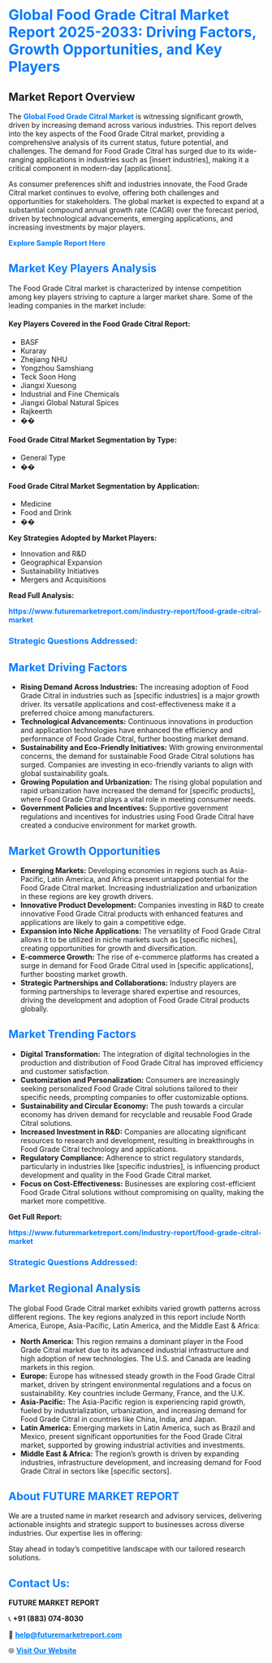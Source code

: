 <h1 style="color: #007BFF;">Global Food Grade Citral Market Report 2025-2033: Driving Factors, Growth Opportunities, and Key Players</h1>

<section id="overview">
<h2>Market Report Overview</h2>
<p>The <a href="https://www.futuremarketreport.com/industry-report/food-grade-citral-market" style="color: #007BFF; text-decoration: none;"><strong>Global Food Grade Citral Market</strong></a> is witnessing significant growth, driven by increasing demand across various industries. This report delves into the key aspects of the Food Grade Citral market, providing a comprehensive analysis of its current status, future potential, and challenges. The demand for Food Grade Citral has surged due to its wide-ranging applications in industries such as [insert industries], making it a critical component in modern-day [applications].</p>
<p>As consumer preferences shift and industries innovate, the Food Grade Citral market continues to evolve, offering both challenges and opportunities for stakeholders. The global market is expected to expand at a substantial compound annual growth rate (CAGR) over the forecast period, driven by technological advancements, emerging applications, and increasing investments by major players.</p>
</section>

<section id="overview">
<p><a href="https://www.futuremarketreport.com/request-sample/reportId=118134" style="color: #007BFF; text-decoration: none;"><strong>Explore Sample Report Here</strong></a></p>
</section>

<section id="key-players">
<h2 style="color: #007BFF;">Market Key Players Analysis</h2>
<p>The Food Grade Citral market is characterized by intense competition among key players striving to capture a larger market share. Some of the leading companies in the market include:</p>
<h4>Key Players Covered in the Food Grade Citral Report:</h4>
<ul><li>BASF</li><li>Kuraray</li><li>Zhejiang NHU</li><li>Yongzhou Samshiang</li><li>Teck Soon Hong</li><li>Jiangxi Xuesong</li><li>Industrial and Fine Chemicals</li><li>Jiangxi Global Natural Spices</li><li>Rajkeerth</li><li>��</li></ul>
<h4>Food Grade Citral Market Segmentation by Type:</h4>
<ul><li>General Type</li><li>��</li></ul>

<h4>Food Grade Citral Market Segmentation by Application:</h4>
<ul><li>Medicine</li><li>Food and Drink</li><li>��</li></ul>
<p><strong>Key Strategies Adopted by Market Players:</strong></p>
<ul>
<li>Innovation and R&D</li>
<li>Geographical Expansion</li>
<li>Sustainability Initiatives</li>
<li>Mergers and Acquisitions</li>
</ul>
</section>

<section>
<p><strong>Read Full Analysis: </strong></p><a href="https://www.futuremarketreport.com/industry-report/food-grade-citral-market" style="color: #007BFF; text-decoration: none;"><strong>https://www.futuremarketreport.com/industry-report/food-grade-citral-market</strong></a>
<h3 style="color: #007BFF;">Strategic Questions Addressed:</h3>
</section>

<section id="driving-factors">
<h2 style="color: #007BFF;">Market Driving Factors</h2>
<ul>
<li><strong>Rising Demand Across Industries:</strong> The increasing adoption of Food Grade Citral in industries such as [specific industries] is a major growth driver. Its versatile applications and cost-effectiveness make it a preferred choice among manufacturers.</li>
<li><strong>Technological Advancements:</strong> Continuous innovations in production and application technologies have enhanced the efficiency and performance of Food Grade Citral, further boosting market demand.</li>
<li><strong>Sustainability and Eco-Friendly Initiatives:</strong> With growing environmental concerns, the demand for sustainable Food Grade Citral solutions has surged. Companies are investing in eco-friendly variants to align with global sustainability goals.</li>
<li><strong>Growing Population and Urbanization:</strong> The rising global population and rapid urbanization have increased the demand for [specific products], where Food Grade Citral plays a vital role in meeting consumer needs.</li>
<li><strong>Government Policies and Incentives:</strong> Supportive government regulations and incentives for industries using Food Grade Citral have created a conducive environment for market growth.</li>
</ul>
</section>

<section id="growth-opportunities">
<h2 style="color: #007BFF;">Market Growth Opportunities</h2>
<ul>
<li><strong>Emerging Markets:</strong> Developing economies in regions such as Asia-Pacific, Latin America, and Africa present untapped potential for the Food Grade Citral market. Increasing industrialization and urbanization in these regions are key growth drivers.</li>
<li><strong>Innovative Product Development:</strong> Companies investing in R&D to create innovative Food Grade Citral products with enhanced features and applications are likely to gain a competitive edge.</li>
<li><strong>Expansion into Niche Applications:</strong> The versatility of Food Grade Citral allows it to be utilized in niche markets such as [specific niches], creating opportunities for growth and diversification.</li>
<li><strong>E-commerce Growth:</strong> The rise of e-commerce platforms has created a surge in demand for Food Grade Citral used in [specific applications], further boosting market growth.</li>
<li><strong>Strategic Partnerships and Collaborations:</strong> Industry players are forming partnerships to leverage shared expertise and resources, driving the development and adoption of Food Grade Citral products globally.</li>
</ul>
</section>

<section id="trending-factors">
<h2 style="color: #007BFF;">Market Trending Factors</h2>
<ul>
<li><strong>Digital Transformation:</strong> The integration of digital technologies in the production and distribution of Food Grade Citral has improved efficiency and customer satisfaction.</li>
<li><strong>Customization and Personalization:</strong> Consumers are increasingly seeking personalized Food Grade Citral solutions tailored to their specific needs, prompting companies to offer customizable options.</li>
<li><strong>Sustainability and Circular Economy:</strong> The push towards a circular economy has driven demand for recyclable and reusable Food Grade Citral solutions.</li>
<li><strong>Increased Investment in R&D:</strong> Companies are allocating significant resources to research and development, resulting in breakthroughs in Food Grade Citral technology and applications.</li>
<li><strong>Regulatory Compliance:</strong> Adherence to strict regulatory standards, particularly in industries like [specific industries], is influencing product development and quality in the Food Grade Citral market.</li>
<li><strong>Focus on Cost-Effectiveness:</strong> Businesses are exploring cost-efficient Food Grade Citral solutions without compromising on quality, making the market more competitive.</li>
</ul>
</section>

<section>
<p><strong>Get Full Report: </strong></p><a href="https://www.futuremarketreport.com/industry-report/food-grade-citral-market" style="color: #007BFF; text-decoration: none;"><strong>https://www.futuremarketreport.com/industry-report/food-grade-citral-market</strong></a>
<h3 style="color: #007BFF;">Strategic Questions Addressed:</h3>
</section>


<section id="regional-analysis">
<h2 style="color: #007BFF;">Market Regional Analysis</h2>
<p>The global Food Grade Citral market exhibits varied growth patterns across different regions. The key regions analyzed in this report include North America, Europe, Asia-Pacific, Latin America, and the Middle East & Africa:</p>
<ul>
<li><strong>North America:</strong> This region remains a dominant player in the Food Grade Citral market due to its advanced industrial infrastructure and high adoption of new technologies. The U.S. and Canada are leading markets in this region.</li>
<li><strong>Europe:</strong> Europe has witnessed steady growth in the Food Grade Citral market, driven by stringent environmental regulations and a focus on sustainability. Key countries include Germany, France, and the U.K.</li>
<li><strong>Asia-Pacific:</strong> The Asia-Pacific region is experiencing rapid growth, fueled by industrialization, urbanization, and increasing demand for Food Grade Citral in countries like China, India, and Japan.</li>
<li><strong>Latin America:</strong> Emerging markets in Latin America, such as Brazil and Mexico, present significant opportunities for the Food Grade Citral market, supported by growing industrial activities and investments.</li>
<li><strong>Middle East & Africa:</strong> The region’s growth is driven by expanding industries, infrastructure development, and increasing demand for Food Grade Citral in sectors like [specific sectors].</li>
</ul>
</section>

<footer>
<h2 style="color: #007BFF;">About FUTURE MARKET REPORT</h2>
<p>We are a trusted name in market research and advisory services, delivering actionable insights and strategic support to businesses across diverse industries. Our expertise lies in offering:</p>

<p>Stay ahead in today’s competitive landscape with our tailored research solutions.</p>

<h2 style="color: #007BFF;">Contact Us:</h2>
<p><strong>FUTURE MARKET REPORT</strong></p>
<p>📞 <strong>+91 (883) 074-8030</strong></p>
<p>📧 <strong><a href="mailto:help@futuremarketreport.com" style="color: #007BFF;">help@futuremarketreport.com</a></strong></p>
<p>🌐 <strong><a href="https://www.futuremarketreport.com/" style="color: #007BFF;">Visit Our Website</a></strong></p>
</footer>